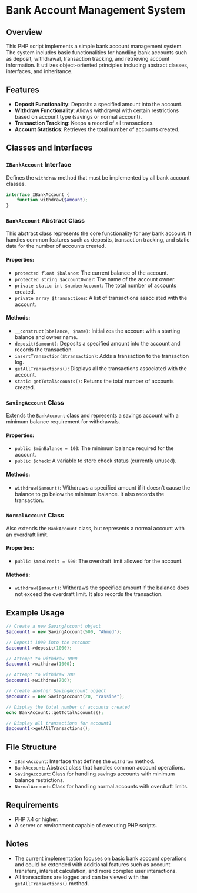 # Bank Account Management System

## Overview
This PHP script implements a simple bank account management system. The system includes basic functionalities for handling bank accounts such as deposit, withdrawal, transaction tracking, and retrieving account information. It utilizes object-oriented principles including abstract classes, interfaces, and inheritance.

## Features
- **Deposit Functionality**: Deposits a specified amount into the account.
- **Withdraw Functionality**: Allows withdrawal with certain restrictions based on account type (savings or normal account).
- **Transaction Tracking**: Keeps a record of all transactions.
- **Account Statistics**: Retrieves the total number of accounts created.

## Classes and Interfaces

### `IBankAccount` Interface
Defines the `withdraw` method that must be implemented by all bank account classes.

```php
interface IBankAccount {
    function withdraw($amount);
}
```

### `BankAccount` Abstract Class
This abstract class represents the core functionality for any bank account. It handles common features such as deposits, transaction tracking, and static data for the number of accounts created.

#### Properties:
- `protected float $balance`: The current balance of the account.
- `protected string $accountOwner`: The name of the account owner.
- `private static int $numberAccount`: The total number of accounts created.
- `private array $transactions`: A list of transactions associated with the account.

#### Methods:
- `__construct($balance, $name)`: Initializes the account with a starting balance and owner name.
- `deposit($amount)`: Deposits a specified amount into the account and records the transaction.
- `insertTransaction($transaction)`: Adds a transaction to the transaction log.
- `getAllTransactions()`: Displays all the transactions associated with the account.
- `static getTotalAccounts()`: Returns the total number of accounts created.

### `SavingAccount` Class
Extends the `BankAccount` class and represents a savings account with a minimum balance requirement for withdrawals.

#### Properties:
- `public $minBalance = 100`: The minimum balance required for the account.
- `public $check`: A variable to store check status (currently unused).

#### Methods:
- `withdraw($amount)`: Withdraws a specified amount if it doesn’t cause the balance to go below the minimum balance. It also records the transaction.

### `NormalAccount` Class
Also extends the `BankAccount` class, but represents a normal account with an overdraft limit.

#### Properties:
- `public $maxCredit = 500`: The overdraft limit allowed for the account.

#### Methods:
- `withdraw($amount)`: Withdraws the specified amount if the balance does not exceed the overdraft limit. It also records the transaction.

## Example Usage

```php
// Create a new SavingAccount object
$account1 = new SavingAccount(500, "Ahmed");

// Deposit 1000 into the account
$account1->deposit(1000);

// Attempt to withdraw 1000
$account1->withdraw(1000);

// Attempt to withdraw 700
$account1->withdraw(700);

// Create another SavingAccount object
$account2 = new SavingAccount(20, "Yassine");

// Display the total number of accounts created
echo BankAccount::getTotalAccounts();

// Display all transactions for account1
$account1->getAllTransactions();
```

## File Structure
- `IBankAccount`: Interface that defines the `withdraw` method.
- `BankAccount`: Abstract class that handles common account operations.
- `SavingAccount`: Class for handling savings accounts with minimum balance restrictions.
- `NormalAccount`: Class for handling normal accounts with overdraft limits.

## Requirements
- PHP 7.4 or higher.
- A server or environment capable of executing PHP scripts.

## Notes
- The current implementation focuses on basic bank account operations and could be extended with additional features such as account transfers, interest calculation, and more complex user interactions.
- All transactions are logged and can be viewed with the `getAllTransactions()` method.

